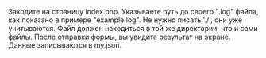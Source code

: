 Заходите на страницу index.php. Указываете путь до своего ".log" файла, как показано в примере "example.log". Не нужно писать './', они уже учитываются. Файл должен находиться в той же директории, что и сами файлы. После отправки формы, вы увидите результат на экране. Данные записываются в my.json. 
